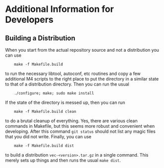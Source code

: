 # Additional Information for Developers

## Building a Distribution

When you start from the actual repository source and not a
distribution you can use

        make -f Makefile.build

to run the necessary libtool, autoconf, etc routines and copy a few
additional M4 scripts to the right place to put the directory in a
similar state to that of a distribution directory. Then you can run
the usual

        ./configure; make; sudo make install

If the state of the directory is messed up, then you can run

        make -f Makefile.build clean

to do a brutal cleanup of everything. Yes, there are various clean
commands in Makefile, but this seems more robust and convenient when
developing. After this command `git status` should not list any magic
files that you did not write. Finally, you can use

        make -f Makefile.build dist

to build a distribution `vec-<version>.tar.gz` in a single
command. This merely sets up things and then runs the usual `make
dist`.

